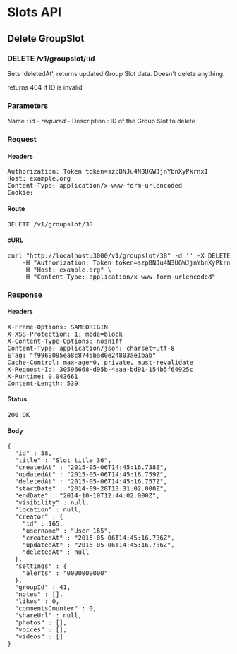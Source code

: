 # Slots API

## Delete GroupSlot

### DELETE /v1/groupslot/:id

Sets &#39;deletedAt&#39;, returns updated Group Slot data. Doesn&#39;t delete anything.

returns 404 if ID is invalid

### Parameters

Name : id *- required -*
Description : ID of the Group Slot to delete

### Request

#### Headers

<pre>Authorization: Token token=szpBNJu4N3UGWJjnYbnXyPkrnxI
Host: example.org
Content-Type: application/x-www-form-urlencoded
Cookie: </pre>

#### Route

<pre>DELETE /v1/groupslot/38</pre>

#### cURL

<pre class="request">curl &quot;http://localhost:3000/v1/groupslot/38&quot; -d &#39;&#39; -X DELETE \
	-H &quot;Authorization: Token token=szpBNJu4N3UGWJjnYbnXyPkrnxI&quot; \
	-H &quot;Host: example.org&quot; \
	-H &quot;Content-Type: application/x-www-form-urlencoded&quot;</pre>

### Response

#### Headers

<pre>X-Frame-Options: SAMEORIGIN
X-XSS-Protection: 1; mode=block
X-Content-Type-Options: nosniff
Content-Type: application/json; charset=utf-8
ETag: &quot;f9969095ea8c8745bad0e24803ae1bab&quot;
Cache-Control: max-age=0, private, must-revalidate
X-Request-Id: 30596668-d95b-4aaa-bd91-154b5f64925c
X-Runtime: 0.043661
Content-Length: 539</pre>

#### Status

<pre>200 OK</pre>

#### Body

<pre>{
  "id" : 38,
  "title" : "Slot title 36",
  "createdAt" : "2015-05-06T14:45:16.738Z",
  "updatedAt" : "2015-05-06T14:45:16.759Z",
  "deletedAt" : "2015-05-06T14:45:16.757Z",
  "startDate" : "2014-09-28T13:31:02.000Z",
  "endDate" : "2014-10-10T12:44:02.000Z",
  "visibility" : null,
  "location" : null,
  "creator" : {
    "id" : 165,
    "username" : "User 165",
    "createdAt" : "2015-05-06T14:45:16.736Z",
    "updatedAt" : "2015-05-06T14:45:16.736Z",
    "deletedAt" : null
  },
  "settings" : {
    "alerts" : "0000000000"
  },
  "groupId" : 41,
  "notes" : [],
  "likes" : 0,
  "commentsCounter" : 0,
  "shareUrl" : null,
  "photos" : [],
  "voices" : [],
  "videos" : []
}</pre>
